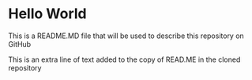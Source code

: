 # Hello World

This is a README.MD file that will be used to describe this repository on GitHub

This is an extra line of text added to the copy of READ.ME in the cloned repository

